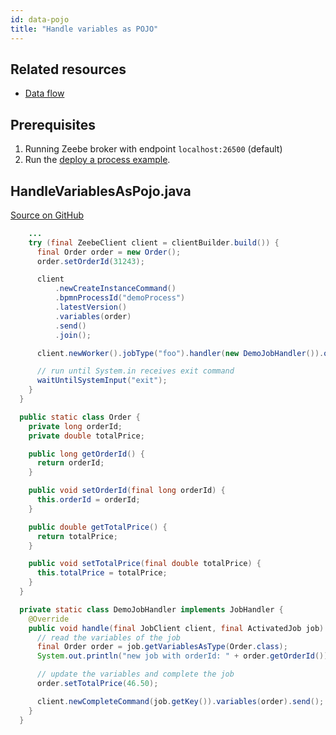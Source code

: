 ```yaml
---
id: data-pojo
title: "Handle variables as POJO"
---
```


## Related resources

- [Data flow](../../../reference/bpmn-processes/data-flow.md)

## Prerequisites

1. Running Zeebe broker with endpoint `localhost:26500` (default)
1. Run the [deploy a process example](process-deploy.md).

## HandleVariablesAsPojo.java

[Source on GitHub](https://github.com/camunda-cloud/zeebe/tree/develop/samples/src/main/java/io/camunda/zeebe/example/data/HandleVariablesAsPojo.java)

```java
    ...
    try (final ZeebeClient client = clientBuilder.build()) {
      final Order order = new Order();
      order.setOrderId(31243);

      client
          .newCreateInstanceCommand()
          .bpmnProcessId("demoProcess")
          .latestVersion()
          .variables(order)
          .send()
          .join();

      client.newWorker().jobType("foo").handler(new DemoJobHandler()).open();

      // run until System.in receives exit command
      waitUntilSystemInput("exit");
    }
  }

  public static class Order {
    private long orderId;
    private double totalPrice;

    public long getOrderId() {
      return orderId;
    }

    public void setOrderId(final long orderId) {
      this.orderId = orderId;
    }

    public double getTotalPrice() {
      return totalPrice;
    }

    public void setTotalPrice(final double totalPrice) {
      this.totalPrice = totalPrice;
    }
  }

  private static class DemoJobHandler implements JobHandler {
    @Override
    public void handle(final JobClient client, final ActivatedJob job) {
      // read the variables of the job
      final Order order = job.getVariablesAsType(Order.class);
      System.out.println("new job with orderId: " + order.getOrderId());

      // update the variables and complete the job
      order.setTotalPrice(46.50);

      client.newCompleteCommand(job.getKey()).variables(order).send();
    }
  }
```

